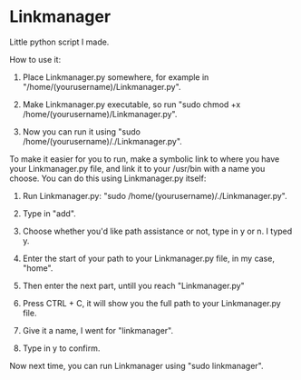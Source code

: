 # Linkmanager
Little python script I made.

How to use it: 

1. Place Linkmanager.py somewhere, for example in "/home/(yourusername)/Linkmanager.py".

2. Make Linkmanager.py executable, so run "sudo chmod +x /home/(yourusername)/Linkmanager.py".

3. Now you can run it using "sudo /home/(yourusername)/./Linkmanager.py".

To make it easier for you to run, make a symbolic link to where you have your Linkmanager.py file, and link it to your /usr/bin with a name you choose. You can do this using Linkmanager.py itself:

1. Run Linkmanager.py: "sudo /home/(yourusername)/./Linkmanager.py".

2. Type in "add".

3. Choose whether you'd like path assistance or not, type in y or n. I typed y.

4. Enter the start of your path to your Linkmanager.py file, in my case, "home".

5. Then enter the next part, untill you reach "Linkmanager.py"

6. Press CTRL + C, it will show you the full path to your Linkmanager.py file. 

7. Give it a name, I went for "linkmanager".

8. Type in y to confirm. 

Now next time, you can run Linkmanager using "sudo linkmanager".
